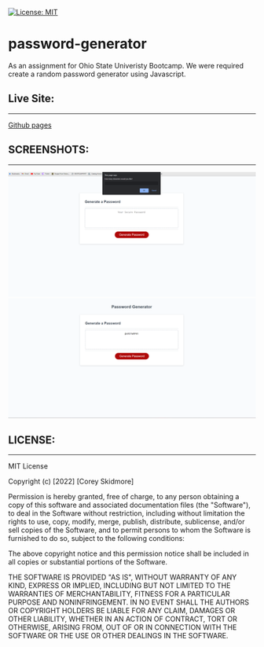 [![License: MIT](https://img.shields.io/badge/License-MIT-yellow.svg)](https://opensource.org/licenses/MIT)
# password-generator
As an assignment for Ohio State Univeristy Bootcamp. We were required create a random password generator using Javascript.
## Live Site:
--- 
[Github pages](https://skidmoreco.github.io/password-generator/)

## SCREENSHOTS:
---
<img src="./SCREENSHOTS/SC1.png" alt="Screenshot of prompt">
<img src="./SCREENSHOTS/SC2.png" alt="Screenshot of generate password">



## LICENSE:
--- 
MIT License

Copyright (c) [2022] [Corey Skidmore]

Permission is hereby granted, free of charge, to any person obtaining a copy of this software and associated documentation files (the "Software"), to deal in the Software without restriction, including without limitation the rights to use, copy, modify, merge, publish, distribute, sublicense, and/or sell copies of the Software, and to permit persons to whom the Software is furnished to do so, subject to the following conditions:

The above copyright notice and this permission notice shall be included in all copies or substantial portions of the Software.

THE SOFTWARE IS PROVIDED "AS IS", WITHOUT WARRANTY OF ANY KIND, EXPRESS OR IMPLIED, INCLUDING BUT NOT LIMITED TO THE WARRANTIES OF MERCHANTABILITY, FITNESS FOR A PARTICULAR PURPOSE AND NONINFRINGEMENT. IN NO EVENT SHALL THE AUTHORS OR COPYRIGHT HOLDERS BE LIABLE FOR ANY CLAIM, DAMAGES OR OTHER LIABILITY, WHETHER IN AN ACTION OF CONTRACT, TORT OR OTHERWISE, ARISING FROM, OUT OF OR IN CONNECTION WITH THE SOFTWARE OR THE USE OR OTHER DEALINGS IN THE SOFTWARE.
